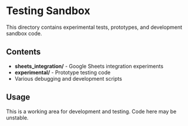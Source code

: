 # Testing Sandbox

This directory contains experimental tests, prototypes, and development sandbox code.

## Contents

- **sheets_integration/** - Google Sheets integration experiments
- **experimental/** - Prototype testing code
- Various debugging and development scripts

## Usage

This is a working area for development and testing. Code here may be unstable.
